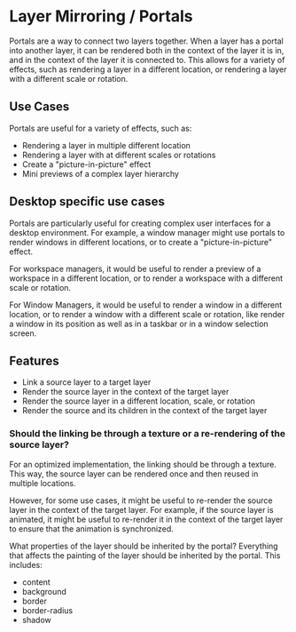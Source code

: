 # Layer Mirroring / Portals

Portals are a way to connect two layers together. When a layer has a portal into another layer, it can be rendered both in the context of the layer it is in, and in the context of the layer it is connected to. This allows for a variety of effects, such as rendering a layer in a different location, or rendering a layer with a different scale or rotation.

## Use Cases

Portals are useful for a variety of effects, such as:
- Rendering a layer in multiple different location
- Rendering a layer with at different scales or rotations
- Create a "picture-in-picture" effect
- Mini previews of a complex layer hierarchy

## Desktop specific use cases

Portals are particularly useful for creating complex user interfaces for a desktop environment. For example, a window manager might use portals to render windows in different locations, or to create a "picture-in-picture" effect.

For workspace managers, it would be useful to render a preview of a workspace in a different location, or to render a workspace with a different scale or rotation.

For Window Managers, it would be useful to render a window in a different location, or to render a window with a different scale or rotation, like render a window in its position as well as in a taskbar or in a window selection screen.

## Features
- Link a source layer to a target layer
- Render the source layer in the context of the target layer
- Render the source layer in a different location, scale, or rotation
- Render the source and its children in the context of the target layer

### Should the linking be through a texture or a re-rendering of the source layer?

For an optimized implementation, the linking should be through a texture. This way, the source layer can be rendered once and then reused in multiple locations. 

However, for some use cases, it might be useful to re-render the source layer in the context of the target layer. For example, if the source layer is animated, it might be useful to re-render it in the context of the target layer to ensure that the animation is synchronized.

What properties of the layer should be inherited by the portal?
Everything that affects the painting of the layer should be inherited by the portal. This includes:

- content
- background
- border
- border-radius
- shadow
